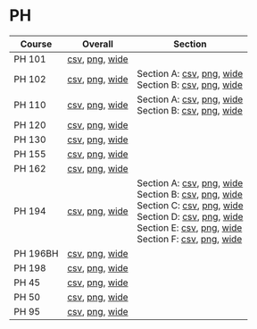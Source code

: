 # PH

| Course | Overall | Section |
| ------ | ------- | ------- |
| PH 101 | [csv](https://github.com/UCSD-Historical-Enrollment-Data/2025Spring/blob/main/overall/PH%20101.csv), [png](https://raw.githubusercontent.com/UCSD-Historical-Enrollment-Data/2025Spring/main/plot_overall/PH%20101.png), [wide](https://raw.githubusercontent.com/UCSD-Historical-Enrollment-Data/2025Spring/main/plot_overall_wide/PH%20101.png) |  |
| PH 102 | [csv](https://github.com/UCSD-Historical-Enrollment-Data/2025Spring/blob/main/overall/PH%20102.csv), [png](https://raw.githubusercontent.com/UCSD-Historical-Enrollment-Data/2025Spring/main/plot_overall/PH%20102.png), [wide](https://raw.githubusercontent.com/UCSD-Historical-Enrollment-Data/2025Spring/main/plot_overall_wide/PH%20102.png) | Section A: [csv](https://github.com/UCSD-Historical-Enrollment-Data/2025Spring/blob/main/section/PH%20102_A.csv), [png](https://raw.githubusercontent.com/UCSD-Historical-Enrollment-Data/2025Spring/main/plot_section/PH%20102_A.png), [wide](https://raw.githubusercontent.com/UCSD-Historical-Enrollment-Data/2025Spring/main/plot_section_wide/PH%20102_A.png)<br>Section B: [csv](https://github.com/UCSD-Historical-Enrollment-Data/2025Spring/blob/main/section/PH%20102_B.csv), [png](https://raw.githubusercontent.com/UCSD-Historical-Enrollment-Data/2025Spring/main/plot_section/PH%20102_B.png), [wide](https://raw.githubusercontent.com/UCSD-Historical-Enrollment-Data/2025Spring/main/plot_section_wide/PH%20102_B.png) |
| PH 110 | [csv](https://github.com/UCSD-Historical-Enrollment-Data/2025Spring/blob/main/overall/PH%20110.csv), [png](https://raw.githubusercontent.com/UCSD-Historical-Enrollment-Data/2025Spring/main/plot_overall/PH%20110.png), [wide](https://raw.githubusercontent.com/UCSD-Historical-Enrollment-Data/2025Spring/main/plot_overall_wide/PH%20110.png) | Section A: [csv](https://github.com/UCSD-Historical-Enrollment-Data/2025Spring/blob/main/section/PH%20110_A.csv), [png](https://raw.githubusercontent.com/UCSD-Historical-Enrollment-Data/2025Spring/main/plot_section/PH%20110_A.png), [wide](https://raw.githubusercontent.com/UCSD-Historical-Enrollment-Data/2025Spring/main/plot_section_wide/PH%20110_A.png)<br>Section B: [csv](https://github.com/UCSD-Historical-Enrollment-Data/2025Spring/blob/main/section/PH%20110_B.csv), [png](https://raw.githubusercontent.com/UCSD-Historical-Enrollment-Data/2025Spring/main/plot_section/PH%20110_B.png), [wide](https://raw.githubusercontent.com/UCSD-Historical-Enrollment-Data/2025Spring/main/plot_section_wide/PH%20110_B.png) |
| PH 120 | [csv](https://github.com/UCSD-Historical-Enrollment-Data/2025Spring/blob/main/overall/PH%20120.csv), [png](https://raw.githubusercontent.com/UCSD-Historical-Enrollment-Data/2025Spring/main/plot_overall/PH%20120.png), [wide](https://raw.githubusercontent.com/UCSD-Historical-Enrollment-Data/2025Spring/main/plot_overall_wide/PH%20120.png) |  |
| PH 130 | [csv](https://github.com/UCSD-Historical-Enrollment-Data/2025Spring/blob/main/overall/PH%20130.csv), [png](https://raw.githubusercontent.com/UCSD-Historical-Enrollment-Data/2025Spring/main/plot_overall/PH%20130.png), [wide](https://raw.githubusercontent.com/UCSD-Historical-Enrollment-Data/2025Spring/main/plot_overall_wide/PH%20130.png) |  |
| PH 155 | [csv](https://github.com/UCSD-Historical-Enrollment-Data/2025Spring/blob/main/overall/PH%20155.csv), [png](https://raw.githubusercontent.com/UCSD-Historical-Enrollment-Data/2025Spring/main/plot_overall/PH%20155.png), [wide](https://raw.githubusercontent.com/UCSD-Historical-Enrollment-Data/2025Spring/main/plot_overall_wide/PH%20155.png) |  |
| PH 162 | [csv](https://github.com/UCSD-Historical-Enrollment-Data/2025Spring/blob/main/overall/PH%20162.csv), [png](https://raw.githubusercontent.com/UCSD-Historical-Enrollment-Data/2025Spring/main/plot_overall/PH%20162.png), [wide](https://raw.githubusercontent.com/UCSD-Historical-Enrollment-Data/2025Spring/main/plot_overall_wide/PH%20162.png) |  |
| PH 194 | [csv](https://github.com/UCSD-Historical-Enrollment-Data/2025Spring/blob/main/overall/PH%20194.csv), [png](https://raw.githubusercontent.com/UCSD-Historical-Enrollment-Data/2025Spring/main/plot_overall/PH%20194.png), [wide](https://raw.githubusercontent.com/UCSD-Historical-Enrollment-Data/2025Spring/main/plot_overall_wide/PH%20194.png) | Section A: [csv](https://github.com/UCSD-Historical-Enrollment-Data/2025Spring/blob/main/section/PH%20194_A.csv), [png](https://raw.githubusercontent.com/UCSD-Historical-Enrollment-Data/2025Spring/main/plot_section/PH%20194_A.png), [wide](https://raw.githubusercontent.com/UCSD-Historical-Enrollment-Data/2025Spring/main/plot_section_wide/PH%20194_A.png)<br>Section B: [csv](https://github.com/UCSD-Historical-Enrollment-Data/2025Spring/blob/main/section/PH%20194_B.csv), [png](https://raw.githubusercontent.com/UCSD-Historical-Enrollment-Data/2025Spring/main/plot_section/PH%20194_B.png), [wide](https://raw.githubusercontent.com/UCSD-Historical-Enrollment-Data/2025Spring/main/plot_section_wide/PH%20194_B.png)<br>Section C: [csv](https://github.com/UCSD-Historical-Enrollment-Data/2025Spring/blob/main/section/PH%20194_C.csv), [png](https://raw.githubusercontent.com/UCSD-Historical-Enrollment-Data/2025Spring/main/plot_section/PH%20194_C.png), [wide](https://raw.githubusercontent.com/UCSD-Historical-Enrollment-Data/2025Spring/main/plot_section_wide/PH%20194_C.png)<br>Section D: [csv](https://github.com/UCSD-Historical-Enrollment-Data/2025Spring/blob/main/section/PH%20194_D.csv), [png](https://raw.githubusercontent.com/UCSD-Historical-Enrollment-Data/2025Spring/main/plot_section/PH%20194_D.png), [wide](https://raw.githubusercontent.com/UCSD-Historical-Enrollment-Data/2025Spring/main/plot_section_wide/PH%20194_D.png)<br>Section E: [csv](https://github.com/UCSD-Historical-Enrollment-Data/2025Spring/blob/main/section/PH%20194_E.csv), [png](https://raw.githubusercontent.com/UCSD-Historical-Enrollment-Data/2025Spring/main/plot_section/PH%20194_E.png), [wide](https://raw.githubusercontent.com/UCSD-Historical-Enrollment-Data/2025Spring/main/plot_section_wide/PH%20194_E.png)<br>Section F: [csv](https://github.com/UCSD-Historical-Enrollment-Data/2025Spring/blob/main/section/PH%20194_F.csv), [png](https://raw.githubusercontent.com/UCSD-Historical-Enrollment-Data/2025Spring/main/plot_section/PH%20194_F.png), [wide](https://raw.githubusercontent.com/UCSD-Historical-Enrollment-Data/2025Spring/main/plot_section_wide/PH%20194_F.png) |
| PH 196BH | [csv](https://github.com/UCSD-Historical-Enrollment-Data/2025Spring/blob/main/overall/PH%20196BH.csv), [png](https://raw.githubusercontent.com/UCSD-Historical-Enrollment-Data/2025Spring/main/plot_overall/PH%20196BH.png), [wide](https://raw.githubusercontent.com/UCSD-Historical-Enrollment-Data/2025Spring/main/plot_overall_wide/PH%20196BH.png) |  |
| PH 198 | [csv](https://github.com/UCSD-Historical-Enrollment-Data/2025Spring/blob/main/overall/PH%20198.csv), [png](https://raw.githubusercontent.com/UCSD-Historical-Enrollment-Data/2025Spring/main/plot_overall/PH%20198.png), [wide](https://raw.githubusercontent.com/UCSD-Historical-Enrollment-Data/2025Spring/main/plot_overall_wide/PH%20198.png) |  |
| PH 45 | [csv](https://github.com/UCSD-Historical-Enrollment-Data/2025Spring/blob/main/overall/PH%2045.csv), [png](https://raw.githubusercontent.com/UCSD-Historical-Enrollment-Data/2025Spring/main/plot_overall/PH%2045.png), [wide](https://raw.githubusercontent.com/UCSD-Historical-Enrollment-Data/2025Spring/main/plot_overall_wide/PH%2045.png) |  |
| PH 50 | [csv](https://github.com/UCSD-Historical-Enrollment-Data/2025Spring/blob/main/overall/PH%2050.csv), [png](https://raw.githubusercontent.com/UCSD-Historical-Enrollment-Data/2025Spring/main/plot_overall/PH%2050.png), [wide](https://raw.githubusercontent.com/UCSD-Historical-Enrollment-Data/2025Spring/main/plot_overall_wide/PH%2050.png) |  |
| PH 95 | [csv](https://github.com/UCSD-Historical-Enrollment-Data/2025Spring/blob/main/overall/PH%2095.csv), [png](https://raw.githubusercontent.com/UCSD-Historical-Enrollment-Data/2025Spring/main/plot_overall/PH%2095.png), [wide](https://raw.githubusercontent.com/UCSD-Historical-Enrollment-Data/2025Spring/main/plot_overall_wide/PH%2095.png) |  |
